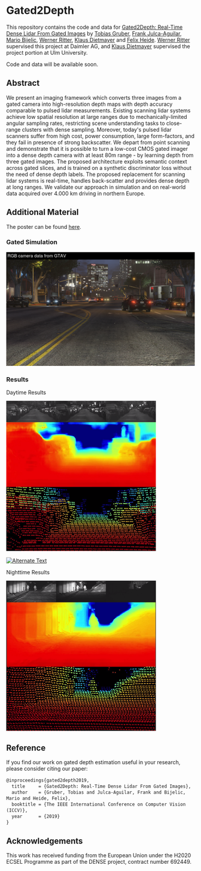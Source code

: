 Gated2Depth
============================
This repository contains the code and data for [Gated2Depth: Real-Time Dense Lidar From Gated Images](https://arxiv.org/pdf/1902.04997.pdf) by [Tobias Gruber](https://scholar.google.de/citations?user=w-VeQ5cAAAAJ&hl=de), [Frank Julca-Aguilar](https://scholar.google.com/citations?user=jepjJjcAAAAJ&hl=en), [Mario Bijelic](http://mariobijelic.de/wordpress/), [Werner Ritter](https://www.xing.com/profile/Werner_Ritter7), [Klaus Dietmayer](https://www.uni-ulm.de/en/in/institute-of-measurement-control-and-microtechnology/institute/staff/institutional-administration/prof-dr-ing-klaus-dietmayer/) and [Felix Heide](http://www.cs.princeton.edu/~fheide/).
[Werner Ritter](https://www.xing.com/profile/Werner_Ritter7) supervised this project at Daimler AG, and [Klaus Dietmayer](https://www.uni-ulm.de/en/in/institute-of-measurement-control-and-microtechnology/institute/staff/institutional-administration/prof-dr-ing-klaus-dietmayer/)  supervised the project portion at Ulm University.

Code and data will be available soon.

## Abstract
We present an imaging framework which converts three images from a gated camera into high-resolution depth maps with depth accuracy comparable to pulsed lidar measurements. Existing scanning lidar systems achieve low spatial resolution at large ranges due to mechanically-limited angular sampling rates, restricting scene understanding tasks to close-range clusters with dense sampling. Moreover, today's pulsed lidar scanners suffer from high cost, power consumption, large form-factors, and they fail in presence of strong backscatter. We depart from point scanning and demonstrate that it is possible to turn a low-cost CMOS gated imager into a dense depth camera with at least 80m range - by learning depth from three gated images. The proposed architecture exploits semantic context across gated slices, and is trained on a synthetic discriminator loss without the need of dense depth labels. The proposed replacement for scanning lidar systems is real-time, handles back-scatter and provides dense depth at long ranges. We validate our approach in simulation and on real-world data acquired over 4.000 km driving in northern Europe.

## Additional Material

The poster can be found [here](https://drive.google.com/file/d/1F-VjHBWjUVdq6WGcOJ9Fs5CIWwzxMEww/view?usp=sharing).

### Gated Simulation
[![Gated Simulation Video](/doc/gta_simulation.png)](https://drive.google.com/file/d/18vP4ss-CLfOR8YFMEFvTeBwL351zlxvD/view?usp=sharing "Gated Simulation Video")

### Results
Daytime Results

[<img src="./doc/video_day.png" width="400">](https://drive.google.com/file/d/1Aa1uoGnPSlrtMYokZJGOe9qaI_QnC8vB/view?usp=sharing "Daytime Results")

<a href="{video-url}" title="Link Title"><img src="{image-url}" alt="Alternate Text" /></a>

Nighttime Results

[<img src="./doc/video_night.png" width="400">](https://drive.google.com/file/d/1E7mc_QA3VGAH5fZ0dI9VZREifqBNKvg6/view?usp=sharing "Nighttime Results")


## Reference
If you find our work on gated depth estimation useful in your research, please consider citing our paper:
```
@inproceedings{gated2depth2019,
  title     = {Gated2Depth: Real-Time Dense Lidar From Gated Images},
  author    = {Gruber, Tobias and Julca-Aguilar, Frank and Bijelic, Mario and Heide, Felix},
  booktitle = {The IEEE International Conference on Computer Vision (ICCV)},
  year      = {2019}
}
```

## Acknowledgements
This work has received funding from the European Union under the H2020 ECSEL Programme as part of the DENSE project, contract number 692449.
